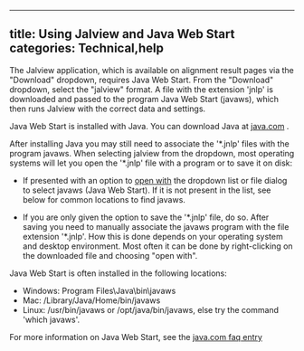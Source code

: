 
---
title: Using Jalview and Java Web Start
categories: Technical,help
---

The Jalview application, which is available on alignment result pages via the "Download" dropdown, requires Java Web Start. From the "Download" dropdown, select the "jalview" format. A file with the extension 'jnlp' is downloaded and passed to the program Java Web Start (javaws), which then runs Jalview with the correct data and settings.

Java Web Start is installed with Java. You can download Java at [java.com](http://www.java.com/) .  
  
After installing Java you may still need to associate the '\*.jnlp' files with the program javaws. When selecting jalview from the dropdown, most operating systems will let you open the '\*.jnlp' file with a program or to save it on disk:

*   If presented with an option to [open with](http://www.uniprot.org/use) the dropdown list or file dialog to select javaws (Java Web Start). If it is not present in the list, see below for common locations to find javaws.

*   If you are only given the option to save the '\*.jnlp' file, do so. After saving you need to manually associate the javaws program with the file extension '\*.jnlp'. How this is done depends on your operating system and desktop environment. Most often it can be done by right-clicking on the downloaded file and choosing "open with".

Java Web Start is often installed in the following locations:

*   Windows: Program Files\\Java\\bin\\javaws
*   Mac: /Library/Java/Home/bin/javaws
*   Linux: /usr/bin/javaws or /opt/java/bin/javaws, else try the command 'which javaws'.

For more information on Java Web Start, see the [java.com faq entry](http://www.java.com/en/download/faq/java%5Fwebstart.xml)
        
